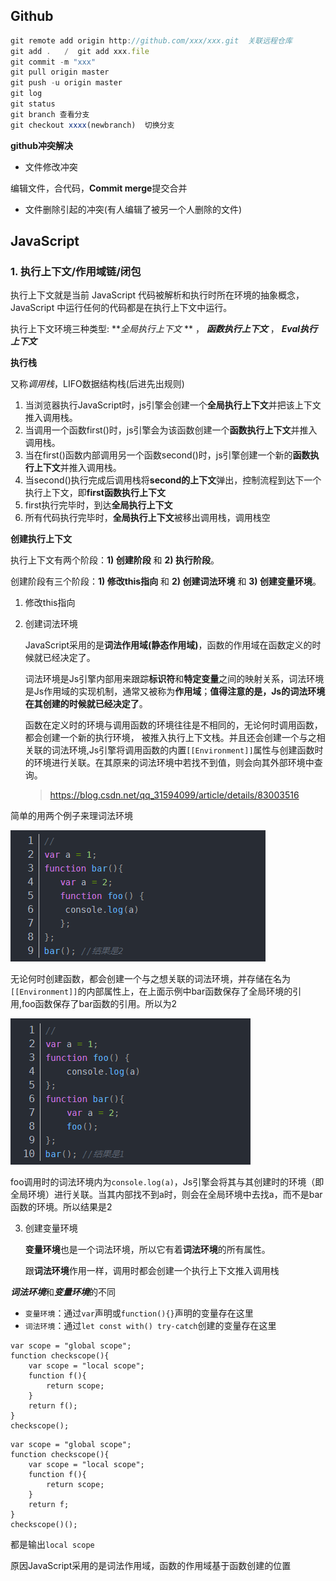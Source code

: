 ## Github

```js
git remote add origin http://github.com/xxx/xxx.git  关联远程仓库
git add .   /  git add xxx.file  
git commit -m "xxx"
git pull origin master
git push -u origin master
git log
git status
git branch 查看分支	
git checkout xxxx(newbranch)  切换分支
```



**github冲突解决**

+ 文件修改冲突

编辑文件，合代码，**Commit merge**提交合并

+ 文件删除引起的冲突(有人编辑了被另一个人删除的文件)





## JavaScript

### 1. 执行上下文/作用域链/闭包

执行上下文就是当前 JavaScript 代码被解析和执行时所在环境的抽象概念， JavaScript 中运行任何的代码都是在执行上下文中运行。

执行上下文环境三种类型:   ***全局执行上下文* **  ，  ***函数执行上下文*** ， ***Eval执行上下文***



**执行栈**

又称*调用栈*，LIFO数据结构栈(后进先出规则)

1. 当浏览器执行JavaScript时，js引擎会创建一个**全局执行上下文**并把该上下文推入调用栈。
2. 当调用一个函数first()时，js引擎会为该函数创建一个**函数执行上下文**并推入调用栈。
3. 当在first()函数内部调用另一个函数second()时，js引擎创建一个新的**函数执行上下文**并推入调用栈。
4. 当second()执行完成后调用栈将**second的上下文**弹出，控制流程到达下一个执行上下文，即**first函数执行上下文**
5. first执行完毕时，到达**全局执行上下文**
6. 所有代码执行完毕时，**全局执行上下文**被移出调用栈，调用栈空



**创建执行上下文**

执行上下文有两个阶段：**1) 创建阶段** 和 **2) 执行阶段**。

创建阶段有三个阶段：**1) 修改this指向** 和 **2) 创建词法环境** 和 **3) 创建变量环境**。

1. 修改this指向

2. 创建词法环境

   JavaScript采用的是**词法作用域(静态作用域)**，函数的作用域在函数定义的时候就已经决定了。

   词法环境是Js引擎内部用来跟踪**标识符**和**特定变量**之间的映射关系，词法环境是Js作用域的实现机制，通常又被称为**作用域**；**值得注意的是，Js的词法环境在其创建的时候就已经决定了**。
   
   函数在定义时的环境与调用函数的环境往往是不相同的，无论何时调用函数，都会创建一个新的执行环境， 被推入执行上下文栈。并且还会创建一个与之相关联的词法环境,Js引擎将调用函数的内置`[[Environment]]`属性与创建函数时的环境进行关联。在其原来的词法环境中若找不到值，则会向其外部环境中查询。
   
   > https://blog.csdn.net/qq_31594099/article/details/83003516

简单的用两个例子来理词法环境

![](https://raw.githubusercontent.com/chuerFeng/pictureBed/master/img/20210910172809.png)

无论何时创建函数，都会创建一个与之想关联的词法环境，并存储在名为`[[Environment]]`的内部属性上，在上面示例中bar函数保存了全局环境的引用,foo函数保存了bar函数的引用。所以为2



![](https://raw.githubusercontent.com/chuerFeng/pictureBed/master/img/20210910173512.png)

foo调用时的词法环境内为`console.log(a)`，Js引擎会将其与其创建时的环境（即全局环境）进行关联。当其内部找不到a时，则会在全局环境中去找a，而不是bar函数的环境。所以结果是2

 3. 创建变量环境

    **变量环境**也是一个词法环境，所以它有着**词法环境**的所有属性。

    跟**词法环境**作用一样，调用时都会创建一个执行上下文推入调用栈

    

***词法环境***和***变量环境***的不同

- `变量环境`：通过`var`声明或`function(){}`声明的变量存在这里
- `词法环境`：通过`let const with() try-catch`创建的变量存在这里



```
var scope = "global scope";
function checkscope(){
    var scope = "local scope";
    function f(){
        return scope;
    }
    return f();
}
checkscope();
```

```
var scope = "global scope";
function checkscope(){
    var scope = "local scope";
    function f(){
        return scope;
    }
    return f;
}
checkscope()();
```

都是输出`local scope`

原因JavaScript采用的是词法作用域，函数的作用域基于函数创建的位置







